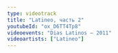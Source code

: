 ```yaml
---
type: videotrack
title: "Latineo, часть 2"
youtubeId: "ox_D6TT4Tp8"
videoevents: "Dias Latinos — 2011"
videoartists: ["Latineo"]
---
```


